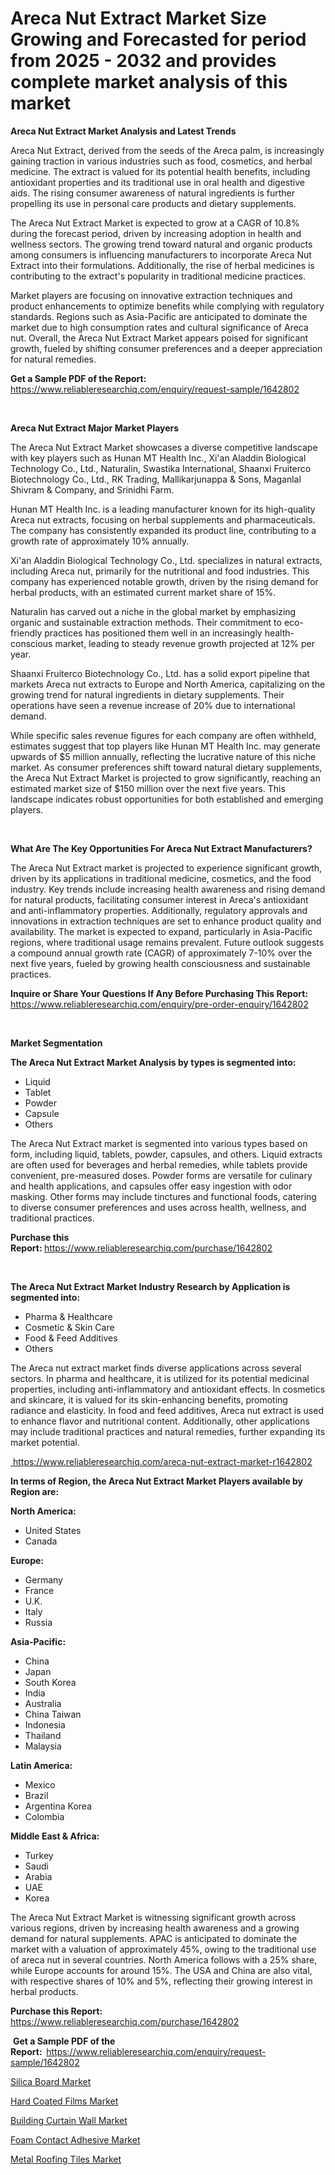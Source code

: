 <p><h1>Areca Nut Extract Market Size Growing and Forecasted for period from 2025 - 2032 and provides complete market analysis of this market</h1></p><p><strong>Areca Nut Extract Market Analysis and Latest Trends</strong></p>
<p><p>Areca Nut Extract, derived from the seeds of the Areca palm, is increasingly gaining traction in various industries such as food, cosmetics, and herbal medicine. The extract is valued for its potential health benefits, including antioxidant properties and its traditional use in oral health and digestive aids. The rising consumer awareness of natural ingredients is further propelling its use in personal care products and dietary supplements.</p><p>The Areca Nut Extract Market is expected to grow at a CAGR of 10.8% during the forecast period, driven by increasing adoption in health and wellness sectors. The growing trend toward natural and organic products among consumers is influencing manufacturers to incorporate Areca Nut Extract into their formulations. Additionally, the rise of herbal medicines is contributing to the extract's popularity in traditional medicine practices.</p><p>Market players are focusing on innovative extraction techniques and product enhancements to optimize benefits while complying with regulatory standards. Regions such as Asia-Pacific are anticipated to dominate the market due to high consumption rates and cultural significance of Areca nut. Overall, the Areca Nut Extract Market appears poised for significant growth, fueled by shifting consumer preferences and a deeper appreciation for natural remedies.</p></p>
<p><strong>Get a Sample PDF of the Report:&nbsp;</strong> <a href="https://www.reliableresearchiq.com/enquiry/request-sample/1642802?utm_campaign=1842&utm_medium=2&utm_source=Github&utm_content=ia&utm_term=30012025&utm_id=areca-nut-extract">https://www.reliableresearchiq.com/enquiry/request-sample/1642802</a></p>
<p>&nbsp;</p>
<p><strong>Areca Nut Extract Major Market Players</strong></p>
<p><p>The Areca Nut Extract Market showcases a diverse competitive landscape with key players such as Hunan MT Health Inc., Xi'an Aladdin Biological Technology Co., Ltd., Naturalin, Swastika International, Shaanxi Fruiterco Biotechnology Co., Ltd., RK Trading, Mallikarjunappa & Sons, Maganlal Shivram & Company, and Srinidhi Farm. </p><p>Hunan MT Health Inc. is a leading manufacturer known for its high-quality Areca nut extracts, focusing on herbal supplements and pharmaceuticals. The company has consistently expanded its product line, contributing to a growth rate of approximately 10% annually. </p><p>Xi'an Aladdin Biological Technology Co., Ltd. specializes in natural extracts, including Areca nut, primarily for the nutritional and food industries. This company has experienced notable growth, driven by the rising demand for herbal products, with an estimated current market share of 15%.</p><p>Naturalin has carved out a niche in the global market by emphasizing organic and sustainable extraction methods. Their commitment to eco-friendly practices has positioned them well in an increasingly health-conscious market, leading to steady revenue growth projected at 12% per year.</p><p>Shaanxi Fruiterco Biotechnology Co., Ltd. has a solid export pipeline that markets Areca nut extracts to Europe and North America, capitalizing on the growing trend for natural ingredients in dietary supplements. Their operations have seen a revenue increase of 20% due to international demand. </p><p>While specific sales revenue figures for each company are often withheld, estimates suggest that top players like Hunan MT Health Inc. may generate upwards of $5 million annually, reflecting the lucrative nature of this niche market. As consumer preferences shift toward natural dietary supplements, the Areca Nut Extract Market is projected to grow significantly, reaching an estimated market size of $150 million over the next five years. This landscape indicates robust opportunities for both established and emerging players.</p></p>
<p>&nbsp;</p>
<p><strong>What Are The Key Opportunities For Areca Nut Extract Manufacturers?</strong></p>
<p><p>The Areca Nut Extract market is projected to experience significant growth, driven by its applications in traditional medicine, cosmetics, and the food industry. Key trends include increasing health awareness and rising demand for natural products, facilitating consumer interest in Areca's antioxidant and anti-inflammatory properties. Additionally, regulatory approvals and innovations in extraction techniques are set to enhance product quality and availability. The market is expected to expand, particularly in Asia-Pacific regions, where traditional usage remains prevalent. Future outlook suggests a compound annual growth rate (CAGR) of approximately 7-10% over the next five years, fueled by growing health consciousness and sustainable practices.</p></p>
<p><strong>Inquire or Share Your Questions If Any Before Purchasing This Report:</strong> <a href="https://www.reliableresearchiq.com/enquiry/pre-order-enquiry/1642802?utm_campaign=1842&utm_medium=2&utm_source=Github&utm_content=ia&utm_term=30012025&utm_id=areca-nut-extract">https://www.reliableresearchiq.com/enquiry/pre-order-enquiry/1642802</a></p>
<p>&nbsp;</p>
<p><strong>Market Segmentation</strong></p>
<p><strong>The Areca Nut Extract Market Analysis by types is segmented into:</strong></p>
<p><ul><li>Liquid</li><li>Tablet</li><li>Powder</li><li>Capsule</li><li>Others</li></ul></p>
<p><p>The Areca Nut Extract market is segmented into various types based on form, including liquid, tablets, powder, capsules, and others. Liquid extracts are often used for beverages and herbal remedies, while tablets provide convenient, pre-measured doses. Powder forms are versatile for culinary and health applications, and capsules offer easy ingestion with odor masking. Other forms may include tinctures and functional foods, catering to diverse consumer preferences and uses across health, wellness, and traditional practices.</p></p>
<p><strong>Purchase this Report:&nbsp;</strong><a href="https://www.reliableresearchiq.com/purchase/1642802?utm_campaign=1842&utm_medium=2&utm_source=Github&utm_content=ia&utm_term=30012025&utm_id=areca-nut-extract">https://www.reliableresearchiq.com/purchase/1642802</a></p>
<p>&nbsp;</p>
<p><strong>The Areca Nut Extract Market Industry Research by Application is segmented into:</strong></p>
<p><ul><li>Pharma & Healthcare</li><li>Cosmetic & Skin Care</li><li>Food & Feed Additives</li><li>Others</li></ul></p>
<p><p>The Areca nut extract market finds diverse applications across several sectors. In pharma and healthcare, it is utilized for its potential medicinal properties, including anti-inflammatory and antioxidant effects. In cosmetics and skincare, it is valued for its skin-enhancing benefits, promoting radiance and elasticity. In food and feed additives, Areca nut extract is used to enhance flavor and nutritional content. Additionally, other applications may include traditional practices and natural remedies, further expanding its market potential.</p></p>
<p><a href="https://www.reliableresearchiq.com/areca-nut-extract-market-r1642802?utm_campaign=1842&utm_medium=2&utm_source=Github&utm_content=ia&utm_term=30012025&utm_id=areca-nut-extract">&nbsp;https://www.reliableresearchiq.com/areca-nut-extract-market-r1642802</a></p>
<p><strong>In terms of Region, the Areca Nut Extract Market Players available by Region are:</strong></p>
<p>
    <p> <strong> North America: </strong>
        <ul>
            <li>United States</li>
            <li>Canada</li>
        </ul>
        </p> 
    <p> <strong> Europe: </strong>
        <ul>
            <li>Germany</li>
            <li>France</li>
            <li>U.K.</li>
            <li>Italy</li>
            <li>Russia</li>
        </ul>
        </p> 
    <p> <strong> Asia-Pacific: </strong>
        <ul>
            <li>China</li>
            <li>Japan</li>
            <li>South Korea</li>
            <li>India</li>
            <li>Australia</li>
            <li>China Taiwan</li>
            <li>Indonesia</li>
            <li>Thailand</li>
            <li>Malaysia</li>
        </ul>
        </p> 
    <p> <strong> Latin America: </strong>
        <ul>
            <li>Mexico</li>
            <li>Brazil</li>
            <li>Argentina Korea</li>
            <li>Colombia</li>
        </ul>
        </p> 
    <p> <strong> Middle East & Africa: </strong>
        <ul>
            <li>Turkey</li>
            <li>Saudi</li>
            <li>Arabia</li>
            <li>UAE</li>
            <li>Korea</li>
        </ul>
    </p>
    </p>
<p><p>The Areca Nut Extract Market is witnessing significant growth across various regions, driven by increasing health awareness and a growing demand for natural supplements. APAC is anticipated to dominate the market with a valuation of approximately 45%, owing to the traditional use of areca nut in several countries. North America follows with a 25% share, while Europe accounts for around 15%. The USA and China are also vital, with respective shares of 10% and 5%, reflecting their growing interest in herbal products.</p></p>
<p><strong>Purchase this Report: </strong><a href="https://www.reliableresearchiq.com/purchase/1642802?utm_campaign=1842&utm_medium=2&utm_source=Github&utm_content=ia&utm_term=30012025&utm_id=areca-nut-extract">https://www.reliableresearchiq.com/purchase/1642802</a></p>
<p>&nbsp;<strong>Get a Sample PDF of the Report:&nbsp;&nbsp;</strong><a href="https://www.reliableresearchiq.com/enquiry/request-sample/1642802?utm_campaign=1842&utm_medium=2&utm_source=Github&utm_content=ia&utm_term=30012025&utm_id=areca-nut-extract">https://www.reliableresearchiq.com/enquiry/request-sample/1642802</a></p>
<p><strong></strong></p>
<p><p><a href="https://github.com/mabutironaldo/Market-Research-Report-List-6/blob/main/silica-board-market.md?utm_campaign=1842&utm_medium=2&utm_source=Github&utm_content=ia&utm_term=30012025&utm_id=areca-nut-extract">Silica Board Market</a></p><p><a href="https://github.com/benhaeneye/Market-Research-Report-List-1/blob/main/hard-coated-films-market.md?utm_campaign=1842&utm_medium=2&utm_source=Github&utm_content=ia&utm_term=30012025&utm_id=areca-nut-extract">Hard Coated Films Market</a></p><p><a href="https://github.com/letisharempel95/Market-Research-Report-List-1/blob/main/building-curtain-wall-market.md?utm_campaign=1842&utm_medium=2&utm_source=Github&utm_content=ia&utm_term=30012025&utm_id=areca-nut-extract">Building Curtain Wall Market</a></p><p><a href="https://github.com/guneycigdem35/Market-Research-Report-List-5/blob/main/foam-contact-adhesive-market.md?utm_campaign=1842&utm_medium=2&utm_source=Github&utm_content=ia&utm_term=30012025&utm_id=areca-nut-extract">Foam Contact Adhesive Market</a></p><p><a href="https://github.com/ajatawlasta/Market-Research-Report-List-1/blob/main/metal-roofing-tiles-market.md?utm_campaign=1842&utm_medium=2&utm_source=Github&utm_content=ia&utm_term=30012025&utm_id=areca-nut-extract">Metal Roofing Tiles Market</a></p></p>